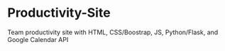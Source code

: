 # Productivity-Site
Team productivity site with HTML, CSS/Boostrap, JS, Python/Flask, and Google Calendar API
